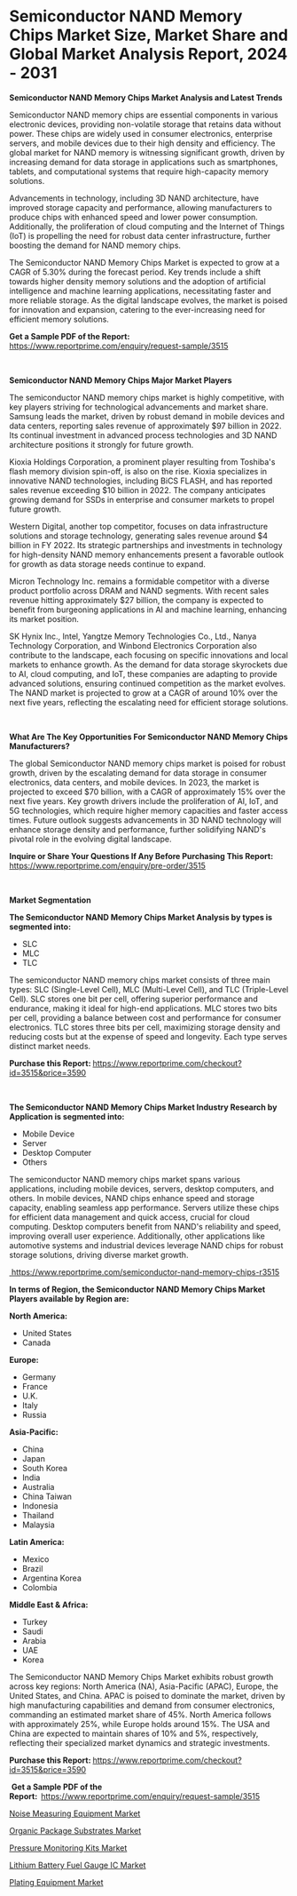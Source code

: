 <p><h1>Semiconductor NAND Memory Chips Market Size, Market Share and Global Market Analysis Report, 2024 - 2031</h1></p><p><strong>Semiconductor NAND Memory Chips Market Analysis and Latest Trends</strong></p>
<p><p>Semiconductor NAND memory chips are essential components in various electronic devices, providing non-volatile storage that retains data without power. These chips are widely used in consumer electronics, enterprise servers, and mobile devices due to their high density and efficiency. The global market for NAND memory is witnessing significant growth, driven by increasing demand for data storage in applications such as smartphones, tablets, and computational systems that require high-capacity memory solutions.</p><p>Advancements in technology, including 3D NAND architecture, have improved storage capacity and performance, allowing manufacturers to produce chips with enhanced speed and lower power consumption. Additionally, the proliferation of cloud computing and the Internet of Things (IoT) is propelling the need for robust data center infrastructure, further boosting the demand for NAND memory chips.</p><p>The Semiconductor NAND Memory Chips Market is expected to grow at a CAGR of 5.30% during the forecast period. Key trends include a shift towards higher density memory solutions and the adoption of artificial intelligence and machine learning applications, necessitating faster and more reliable storage. As the digital landscape evolves, the market is poised for innovation and expansion, catering to the ever-increasing need for efficient memory solutions.</p></p>
<p><strong>Get a Sample PDF of the Report:&nbsp;</strong> <a href="https://www.reportprime.com/enquiry/request-sample/3515">https://www.reportprime.com/enquiry/request-sample/3515</a></p>
<p>&nbsp;</p>
<p><strong>Semiconductor NAND Memory Chips Major Market Players</strong></p>
<p><p>The semiconductor NAND memory chips market is highly competitive, with key players striving for technological advancements and market share. Samsung leads the market, driven by robust demand in mobile devices and data centers, reporting sales revenue of approximately $97 billion in 2022. Its continual investment in advanced process technologies and 3D NAND architecture positions it strongly for future growth.</p><p>Kioxia Holdings Corporation, a prominent player resulting from Toshiba's flash memory division spin-off, is also on the rise. Kioxia specializes in innovative NAND technologies, including BiCS FLASH, and has reported sales revenue exceeding $10 billion in 2022. The company anticipates growing demand for SSDs in enterprise and consumer markets to propel future growth.</p><p>Western Digital, another top competitor, focuses on data infrastructure solutions and storage technology, generating sales revenue around $4 billion in FY 2022. Its strategic partnerships and investments in technology for high-density NAND memory enhancements present a favorable outlook for growth as data storage needs continue to expand.</p><p>Micron Technology Inc. remains a formidable competitor with a diverse product portfolio across DRAM and NAND segments. With recent sales revenue hitting approximately $27 billion, the company is expected to benefit from burgeoning applications in AI and machine learning, enhancing its market position.</p><p>SK Hynix Inc., Intel, Yangtze Memory Technologies Co., Ltd., Nanya Technology Corporation, and Winbond Electronics Corporation also contribute to the landscape, each focusing on specific innovations and local markets to enhance growth. As the demand for data storage skyrockets due to AI, cloud computing, and IoT, these companies are adapting to provide advanced solutions, ensuring continued competition as the market evolves. The NAND market is projected to grow at a CAGR of around 10% over the next five years, reflecting the escalating need for efficient storage solutions.</p></p>
<p>&nbsp;</p>
<p><strong>What Are The Key Opportunities For Semiconductor NAND Memory Chips Manufacturers?</strong></p>
<p><p>The global Semiconductor NAND memory chips market is poised for robust growth, driven by the escalating demand for data storage in consumer electronics, data centers, and mobile devices. In 2023, the market is projected to exceed $70 billion, with a CAGR of approximately 15% over the next five years. Key growth drivers include the proliferation of AI, IoT, and 5G technologies, which require higher memory capacities and faster access times. Future outlook suggests advancements in 3D NAND technology will enhance storage density and performance, further solidifying NAND's pivotal role in the evolving digital landscape.</p></p>
<p><strong>Inquire or Share Your Questions If Any Before Purchasing This Report:</strong> <a href="https://www.reportprime.com/enquiry/pre-order/3515">https://www.reportprime.com/enquiry/pre-order/3515</a></p>
<p>&nbsp;</p>
<p><strong>Market Segmentation</strong></p>
<p><strong>The Semiconductor NAND Memory Chips Market Analysis by types is segmented into:</strong></p>
<p><ul><li>SLC</li><li>MLC</li><li>TLC</li></ul></p>
<p><p>The semiconductor NAND memory chips market consists of three main types: SLC (Single-Level Cell), MLC (Multi-Level Cell), and TLC (Triple-Level Cell). SLC stores one bit per cell, offering superior performance and endurance, making it ideal for high-end applications. MLC stores two bits per cell, providing a balance between cost and performance for consumer electronics. TLC stores three bits per cell, maximizing storage density and reducing costs but at the expense of speed and longevity. Each type serves distinct market needs.</p></p>
<p><strong>Purchase this Report:&nbsp;</strong><a href="https://www.reportprime.com/checkout?id=3515&price=3590">https://www.reportprime.com/checkout?id=3515&price=3590</a></p>
<p>&nbsp;</p>
<p><strong>The Semiconductor NAND Memory Chips Market Industry Research by Application is segmented into:</strong></p>
<p><ul><li>Mobile Device</li><li>Server</li><li>Desktop Computer</li><li>Others</li></ul></p>
<p><p>The semiconductor NAND memory chips market spans various applications, including mobile devices, servers, desktop computers, and others. In mobile devices, NAND chips enhance speed and storage capacity, enabling seamless app performance. Servers utilize these chips for efficient data management and quick access, crucial for cloud computing. Desktop computers benefit from NAND's reliability and speed, improving overall user experience. Additionally, other applications like automotive systems and industrial devices leverage NAND chips for robust storage solutions, driving diverse market growth.</p></p>
<p><a href="https://www.reportprime.com/semiconductor-nand-memory-chips-r3515">&nbsp;https://www.reportprime.com/semiconductor-nand-memory-chips-r3515</a></p>
<p><strong>In terms of Region, the Semiconductor NAND Memory Chips Market Players available by Region are:</strong></p>
<p>
    <p> <strong> North America: </strong>
        <ul>
            <li>United States</li>
            <li>Canada</li>
        </ul>
        </p> 
    <p> <strong> Europe: </strong>
        <ul>
            <li>Germany</li>
            <li>France</li>
            <li>U.K.</li>
            <li>Italy</li>
            <li>Russia</li>
        </ul>
        </p> 
    <p> <strong> Asia-Pacific: </strong>
        <ul>
            <li>China</li>
            <li>Japan</li>
            <li>South Korea</li>
            <li>India</li>
            <li>Australia</li>
            <li>China Taiwan</li>
            <li>Indonesia</li>
            <li>Thailand</li>
            <li>Malaysia</li>
        </ul>
        </p> 
    <p> <strong> Latin America: </strong>
        <ul>
            <li>Mexico</li>
            <li>Brazil</li>
            <li>Argentina Korea</li>
            <li>Colombia</li>
        </ul>
        </p> 
    <p> <strong> Middle East & Africa: </strong>
        <ul>
            <li>Turkey</li>
            <li>Saudi</li>
            <li>Arabia</li>
            <li>UAE</li>
            <li>Korea</li>
        </ul>
    </p>
    </p>
<p><p>The Semiconductor NAND Memory Chips Market exhibits robust growth across key regions: North America (NA), Asia-Pacific (APAC), Europe, the United States, and China. APAC is poised to dominate the market, driven by high manufacturing capabilities and demand from consumer electronics, commanding an estimated market share of 45%. North America follows with approximately 25%, while Europe holds around 15%. The USA and China are expected to maintain shares of 10% and 5%, respectively, reflecting their specialized market dynamics and strategic investments.</p></p>
<p><strong>Purchase this Report: </strong><a href="https://www.reportprime.com/checkout?id=3515&price=3590">https://www.reportprime.com/checkout?id=3515&price=3590</a></p>
<p>&nbsp;<strong>Get a Sample PDF of the Report:&nbsp;&nbsp;</strong><a href="https://www.reportprime.com/enquiry/request-sample/3515">https://www.reportprime.com/enquiry/request-sample/3515</a></p>
<p><strong></strong></p>
<p><p><a href="https://www.linkedin.com/pulse/noise-measuring-equipment-market-size-type-ordinarysoundlevelmeterprecisionsoundlevelmeter-9dasc?trackingId=1FI3U6SrTa%2BBycRtHj6MMg%3D%3D">Noise Measuring Equipment Market</a></p><p><a href="https://github.com/SanjidaKhan901/Market-Research-Report-List-1/blob/main/organic-package-substrates-market.md">Organic Package Substrates Market</a></p><p><a href="https://issuu.com/reportprime-2/docs/pressure-monitoring-kits-market-siz_3d829aa2df80e1">Pressure Monitoring Kits Market</a></p><p><a href="https://github.com/AngelaWalsh696/Market-Research-Report-List-1/blob/main/lithium-battery-fuel-gauge-ic-market.md">Lithium Battery Fuel Gauge IC Market</a></p><p><a href="https://www.linkedin.com/pulse/plating-equipment-market-trends-growth-outlook-2024-2031-bultigen-kf6sc?trackingId=%2BbqHa25yRX29oG5B%2BBnLyA%3D%3D">Plating Equipment Market</a></p></p>